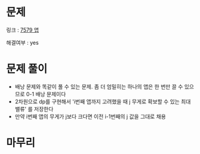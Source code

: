 # 문제
링크 : [7579 앱](https://www.acmicpc.net/problem/7579)

해결여부 : yes

# 문제 풀이
- 배낭 문제와 똑같이 풀 수 있는 문제. 좀 더 엄밀히는 하나의 앱은 한 번만 끌 수 있으므로 0-1 배낭 문제이다
- 2차원으로 dp를 구현해서 'i번째 앱까지 고려했을 때 j 무게로 확보할 수 있는 최대 밸류' 를 저장한다
- 만약 i번째 앱의 무게가 j보다 크다면 이전 i-1번째의 j 값을 그대로 채용

# 마무리

